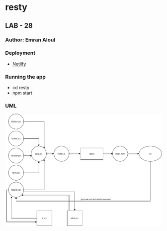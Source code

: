 # resty

## LAB - 28

### Author: Emran Aloul
### Deployment
*  [Netlify](https://60d75918678fe03146e7b522--loving-carson-31cd78.netlify.app/)
### Running the app
* cd resty
* npm start

### UML 

![UML](uml3.png)